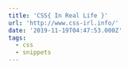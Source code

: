 ```yaml
---
title: 'CSS{ In Real Life }'
url: 'http://www.css-irl.info/'
date: '2019-11-19T04:47:53.000Z'
tags:
  - css
  - snippets
---
```

